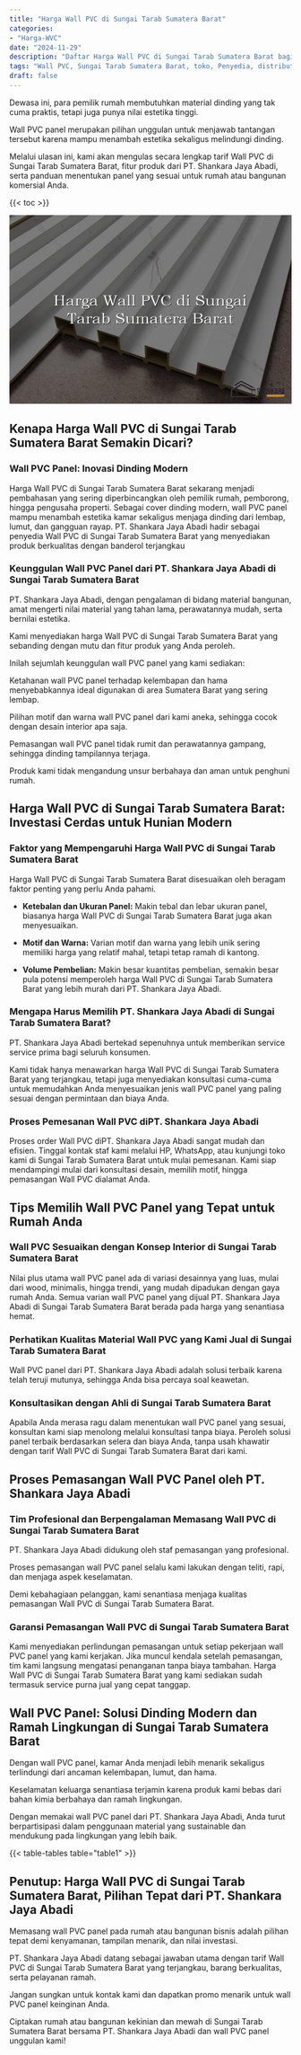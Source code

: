 ```yaml
---
title: "Harga Wall PVC di Sungai Tarab Sumatera Barat"
categories: 
- "Harga-WVC"
date: "2024-11-29"
description: "Daftar Harga Wall PVC di Sungai Tarab Sumatera Barat bagi tempat tinggal, office, dan gerai. Panel unggulan, variasi motif, warna modern, beserta layanan instalasi oleh tim berpengalaman serta kepastian resmi!|Servis distribusi Wall PVC di Sungai Tarab Sumatera Barat bagi keperluan hunian, kantor, maupun gerai, beserta produk unggulan dan penempatan oleh teknisi berpengalaman serta garansi resmi.|Alternatif Wall PVC di Sungai Tarab Sumatera Barat yang terbukti untuk tempat tinggal, perkantoran, dan gerai, dengan produk terbaik dan instalasi dikerjakan oleh teknisi ahli dan jaminan resmi.|Distribusi Wall PVC di Sungai Tarab Sumatera Barat bagi rumah, perkantoran, serta toko, beserta material berkualitas dan pemasangan ditangani oleh tenaga ahli profesional, dilengkapi beserta garansi resmi.}"
tags: "Wall PVC, Sungai Tarab Sumatera Barat, toko, Penyedia, distributor"
draft: false
---
```


Dewasa ini, para pemilik rumah membutuhkan material dinding yang tak cuma praktis, tetapi juga punya nilai estetika tinggi.

Wall PVC panel merupakan pilihan unggulan untuk menjawab tantangan tersebut karena mampu menambah estetika sekaligus melindungi dinding.

Melalui ulasan ini, kami akan mengulas secara lengkap tarif Wall PVC di Sungai Tarab Sumatera Barat, fitur produk dari PT. Shankara Jaya Abadi, serta panduan menentukan panel yang sesuai untuk rumah atau bangunan komersial Anda.

{{< toc >}}

![Harga Wall PVC di Sungai Tarab Sumatera Barat](/images/Harga-WVC/Harga-Wall-PVC-di-Sungai-Tarab-Sumatera-Barat.png)


## Kenapa Harga Wall PVC di Sungai Tarab Sumatera Barat Semakin Dicari?

### Wall PVC Panel: Inovasi Dinding Modern

Harga Wall PVC di Sungai Tarab Sumatera Barat sekarang menjadi pembahasan yang sering diperbincangkan oleh pemilik rumah, pemborong, hingga pengusaha properti. Sebagai cover dinding modern, wall PVC panel mampu menambah estetika kamar sekaligus menjaga dinding dari lembap, lumut, dan gangguan rayap. PT. Shankara Jaya Abadi hadir sebagai penyedia Wall PVC di Sungai Tarab Sumatera Barat yang menyediakan produk berkualitas dengan banderol terjangkau

### Keunggulan Wall PVC Panel dari PT. Shankara Jaya Abadi di Sungai Tarab Sumatera Barat

PT. Shankara Jaya Abadi, dengan pengalaman di bidang material bangunan, amat mengerti nilai material yang tahan lama, perawatannya mudah, serta bernilai estetika.

Kami menyediakan harga Wall PVC di Sungai Tarab Sumatera Barat yang sebanding dengan mutu dan fitur produk yang Anda peroleh.

Inilah sejumlah keunggulan wall PVC panel yang kami sediakan:

Ketahanan wall PVC panel terhadap kelembapan dan hama menyebabkannya ideal digunakan di area Sumatera Barat yang sering lembap.

Pilihan motif dan warna wall PVC panel dari kami aneka, sehingga cocok dengan desain interior apa saja.

Pemasangan wall PVC panel tidak rumit dan perawatannya gampang, sehingga dinding tampilannya terjaga.

Produk kami tidak mengandung unsur berbahaya dan aman untuk penghuni rumah.

## Harga Wall PVC di Sungai Tarab Sumatera Barat: Investasi Cerdas untuk Hunian Modern

### Faktor yang Mempengaruhi Harga Wall PVC di Sungai Tarab Sumatera Barat

Harga Wall PVC di Sungai Tarab Sumatera Barat disesuaikan oleh beragam faktor penting yang perlu Anda pahami.

- **Ketebalan dan Ukuran Panel:** Makin tebal dan lebar ukuran panel, biasanya harga Wall PVC di Sungai Tarab Sumatera Barat juga akan menyesuaikan.

- **Motif dan Warna:** Varian motif dan warna yang lebih unik sering memiliki harga yang relatif mahal, tetapi tetap ramah di kantong.

- **Volume Pembelian:** Makin besar kuantitas pembelian, semakin besar pula potensi memperoleh harga Wall PVC di Sungai Tarab Sumatera Barat yang lebih murah dari PT. Shankara Jaya Abadi.

### Mengapa Harus Memilih PT. Shankara Jaya Abadi di Sungai Tarab Sumatera Barat?

PT. Shankara Jaya Abadi bertekad sepenuhnya untuk memberikan service service prima bagi seluruh konsumen.

Kami tidak hanya menawarkan harga Wall PVC di Sungai Tarab Sumatera Barat yang terjangkau, tetapi juga menyediakan konsultasi cuma-cuma untuk memudahkan Anda menyesuaikan jenis wall PVC panel yang paling sesuai dengan permintaan dan biaya Anda.

### Proses Pemesanan Wall PVC diPT. Shankara Jaya Abadi

Proses order Wall PVC diPT. Shankara Jaya Abadi sangat mudah dan efisien. Tinggal kontak staf kami melalui HP, WhatsApp, atau kunjungi toko kami di Sungai Tarab Sumatera Barat untuk mulai pemesanan. Kami siap mendampingi mulai dari konsultasi desain, memilih motif, hingga pemasangan Wall PVC dialamat Anda.

## Tips Memilih Wall PVC Panel yang Tepat untuk Rumah Anda

### Wall PVC Sesuaikan dengan Konsep Interior di Sungai Tarab Sumatera Barat

Nilai plus utama wall PVC panel ada di variasi desainnya yang luas, mulai dari wood, minimalis, hingga trendi, yang mudah dipadukan dengan gaya rumah Anda. Semua varian wall PVC panel yang dijual PT. Shankara Jaya Abadi di Sungai Tarab Sumatera Barat berada pada harga yang senantiasa hemat.

### Perhatikan Kualitas Material Wall PVC yang Kami Jual di Sungai Tarab Sumatera Barat

Wall PVC panel dari PT. Shankara Jaya Abadi adalah solusi terbaik karena telah teruji mutunya, sehingga Anda bisa percaya soal keawetan.

### Konsultasikan dengan Ahli di Sungai Tarab Sumatera Barat

Apabila Anda merasa ragu dalam menentukan wall PVC panel yang sesuai, konsultan kami siap menolong melalui konsultasi tanpa biaya. Peroleh solusi panel terbaik berdasarkan selera dan biaya Anda, tanpa usah khawatir dengan tarif Wall PVC di Sungai Tarab Sumatera Barat dari kami.

## Proses Pemasangan Wall PVC Panel oleh PT. Shankara Jaya Abadi

### Tim Profesional dan Berpengalaman Memasang Wall PVC di Sungai Tarab Sumatera Barat

PT. Shankara Jaya Abadi didukung oleh staf pemasangan yang profesional.

Proses pemasangan wall PVC panel selalu kami lakukan dengan teliti, rapi, dan menjaga aspek keselamatan.

Demi kebahagiaan pelanggan, kami senantiasa menjaga kualitas pemasangan Wall PVC di Sungai Tarab Sumatera Barat.

### Garansi Pemasangan Wall PVC di Sungai Tarab Sumatera Barat

Kami menyediakan perlindungan pemasangan untuk setiap pekerjaan wall PVC panel yang kami kerjakan. Jika muncul kendala setelah pemasangan, tim kami langsung mengatasi penanganan tanpa biaya tambahan. Harga Wall PVC di Sungai Tarab Sumatera Barat yang kami sediakan sudah termasuk service purna jual yang cepat tanggap.

## Wall PVC Panel: Solusi Dinding Modern dan Ramah Lingkungan di Sungai Tarab Sumatera Barat

Dengan wall PVC panel, kamar Anda menjadi lebih menarik sekaligus terlindungi dari ancaman kelembapan, lumut, dan hama.

Keselamatan keluarga senantiasa terjamin karena produk kami bebas dari bahan kimia berbahaya dan ramah lingkungan.

Dengan memakai wall PVC panel dari PT. Shankara Jaya Abadi, Anda turut berpartisipasi dalam penggunaan material yang sustainable dan mendukung pada lingkungan yang lebih baik.

{{< table-tables table="table1" >}}

## Penutup: Harga Wall PVC di Sungai Tarab Sumatera Barat, Pilihan Tepat dari PT. Shankara Jaya Abadi

Memasang wall PVC panel pada rumah atau bangunan bisnis adalah pilihan tepat demi kenyamanan, tampilan menarik, dan nilai investasi.

PT. Shankara Jaya Abadi datang sebagai jawaban utama dengan tarif Wall PVC di Sungai Tarab Sumatera Barat yang terjangkau, barang berkualitas, serta pelayanan ramah.

Jangan sungkan untuk kontak kami dan dapatkan promo menarik untuk wall PVC panel keinginan Anda.

Ciptakan rumah atau bangunan kekinian dan mewah di Sungai Tarab Sumatera Barat bersama PT. Shankara Jaya Abadi dan wall PVC panel unggulan kami!